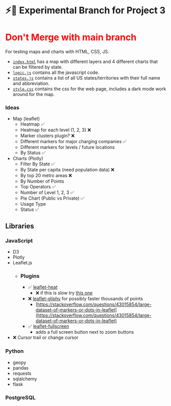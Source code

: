 # ⚡🔋 Experimental Branch for Project 3

# <b style="color: red"> Don't Merge with main branch</b>

For testing maps and charts with HTML, CSS, JS.

- [`index.html`](index.html) has a map with different layers and 4 different charts that can be filtered by state.
- [`logic.js`](static/js/logic.js) contains all the javascript code.
- [`states.js`](static/js/states.js) contains a list of all US states/territories with their full name and abbreviation.
- [`style.css`](static/css/style.css) contains the css for the web page, includes a dark mode work around for the map.


### Ideas
- Map (leaflet)
    - Heatmap ✅
    - Heatmap for each level (1, 2, 3) ❌
    - Marker clusters plugin? ❌
    - Different markers for major charging companies ✅
    - Different markers for levels / future locations
    - By Status ✅
- Charts (Plotly)
    - Filter By State ✅
    - By State per capita (need population data) ❌
    - By top 20 metro areas ❌
    - By Number of Points
    - Top Operators ✅
    - Number of Level 1, 2, 3 ✅
    - Pie Chart (Public vs Private) ✅
    - Usage Type
    - Status ✅


## Libraries
### JavaScript
- D3
- Plotly
- Leaflet.js
    - ### Plugins
        - ✅ [leaflet-heat](https://github.com/Leaflet/Leaflet.heat)
            - ❌ if this is slow try [this one](https://github.com/ursudio/leaflet-webgl-heatmap)
        - ❌ [leaflet-gliphy](https://github.com/robertleeplummerjr/Leaflet.glify) for possibly faster thousands of points
            - [https://stackoverflow.com/questions/43015854/large-dataset-of-markers-or-dots-in-leaflet](https://stackoverflow.com/questions/43015854/large-dataset-of-markers-or-dots-in-leaflet)
        - ✅ [leaflet-fullscreen](https://github.com/brunob/leaflet.fullscreen)
            - adds a full screen button next to zoom buttons
- ❌ Cursor trail or change cursor


### Python
- geopy
- pandas
- requests
- sqlalchemy
- flask

### PostgreSQL
